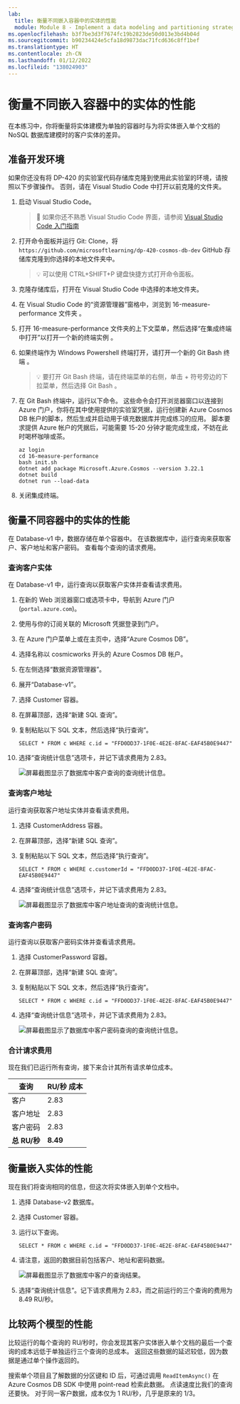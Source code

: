 ```yaml
---
lab:
  title: 衡量不同嵌入容器中的实体的性能
  module: Module 8 - Implement a data modeling and partitioning strategy for Azure Cosmos DB SQL API
ms.openlocfilehash: b3f7be3d3f7674fc19b2823de50d013e3bd4b04d
ms.sourcegitcommit: b90234424e5cfa18d9873dac71fcd636c8ff1bef
ms.translationtype: HT
ms.contentlocale: zh-CN
ms.lasthandoff: 01/12/2022
ms.locfileid: "138024903"
---
```

# <a name="measure-performance-of-entities-in-separate-and-embeded-containers"></a>衡量不同嵌入容器中的实体的性能

在本练习中，你将衡量将实体建模为单独的容器时与为将实体嵌入单个文档的 NoSQL 数据库建模时的客户实体的差异。

## <a name="prepare-your-development-environment"></a>准备开发环境

如果你还没有将 DP-420 的实验室代码存储库克隆到使用此实验室的环境，请按照以下步骤操作。 否则，请在 Visual Studio Code 中打开以前克隆的文件夹。

1. 启动 Visual Studio Code。

    > &#128221; 如果你还不熟悉 Visual Studio Code 界面，请参阅 [Visual Studio Code 入门指南][code.visualstudio.com/docs/getstarted]

1. 打开命令面板并运行 Git: Clone，将 ``https://github.com/microsoftlearning/dp-420-cosmos-db-dev`` GitHub 存储库克隆到你选择的本地文件夹中。

    > &#128161; 可以使用 CTRL+SHIFT+P 键盘快捷方式打开命令面板。

1. 克隆存储库后，打开在 Visual Studio Code 中选择的本地文件夹。

1. 在 Visual Studio Code 的“资源管理器”窗格中，浏览到 16-measure-performance 文件夹  。

1. 打开 16-measure-performance 文件夹的上下文菜单，然后选择“在集成终端中打开”以打开一个新的终端实例 。

1. 如果终端作为 Windows Powershell 终端打开，请打开一个新的 Git Bash 终端 。

    > &#128161; 要打开 Git Bash 终端，请在终端菜单的右侧，单击 + 符号旁边的下拉菜单，然后选择 Git Bash 。

1. 在 Git Bash 终端中，运行以下命令。 这些命令会打开浏览器窗口以连接到 Azure 门户，你将在其中使用提供的实验室凭据，运行创建新 Azure Cosmos DB 帐户的脚本，然后生成并启动用于填充数据库并完成练习的应用。 脚本要求提供 Azure 帐户的凭据后，可能需要 15-20 分钟才能完成生成，不妨在此时喝杯咖啡或茶。

    ```
    az login
    cd 16-measure-performance
    bash init.sh
    dotnet add package Microsoft.Azure.Cosmos --version 3.22.1
    dotnet build
    dotnet run --load-data

    ```

1. 关闭集成终端。

## <a name="measure-performance-of-entities-in-separate-containers"></a>衡量不同容器中的实体的性能

在 Database-v1 中，数据存储在单个容器中。 在该数据库中，运行查询来获取客户、客户地址和客户密码。 查看每个查询的请求费用。

### <a name="query-for-customer-entity"></a>查询客户实体

在 Database-v1 中，运行查询以获取客户实体并查看请求费用。

1. 在新的 Web 浏览器窗口或选项卡中，导航到 Azure 门户 (``portal.azure.com``)。

1. 使用与你的订阅关联的 Microsoft 凭据登录到门户。

1. 在 Azure 门户菜单上或在主页中，选择“Azure Cosmos DB”。
1. 选择名称以 cosmicworks 开头的 Azure Cosmos DB 帐户。
1. 在左侧选择“数据资源管理器”。
1. 展开“Database-v1”。
1. 选择 Customer 容器。
1. 在屏幕顶部，选择“新建 SQL 查询”。
1. 复制粘贴以下 SQL 文本，然后选择“执行查询”。

    ```
    SELECT * FROM c WHERE c.id = "FFD0DD37-1F0E-4E2E-8FAC-EAF45B0E9447"
   ```

1. 选择“查询统计信息”选项卡，并记下请求费用为 2.83。

    ![屏幕截图显示了数据库中客户查询的查询统计信息。](media/17-customer-query-v1.png)

### <a name="query-for-customer-address"></a>查询客户地址

运行查询获取客户地址实体并查看请求费用。

1. 选择 CustomerAddress 容器。
1. 在屏幕顶部，选择“新建 SQL 查询”。
1. 复制粘贴以下 SQL 文本，然后选择“执行查询”。

    ```
    SELECT * FROM c WHERE c.customerId = "FFD0DD37-1F0E-4E2E-8FAC-EAF45B0E9447"
   ```

1. 选择“查询统计信息”选项卡，并记下请求费用为 2.83。

    ![屏幕截图显示了数据库中客户地址查询的查询统计信息。](media/17-customer-address-query-v1.png)

### <a name="query-for-customer-password"></a>查询客户密码

运行查询以获取客户密码实体并查看请求费用。

1. 选择 CustomerPassword 容器。
1. 在屏幕顶部，选择“新建 SQL 查询”。
1. 复制粘贴以下 SQL 文本，然后选择“执行查询”。

    ```
    SELECT * FROM c WHERE c.id = "FFD0DD37-1F0E-4E2E-8FAC-EAF45B0E9447"
   ```

1. 选择“查询统计信息”选项卡，并记下请求费用为 2.83。

    ![屏幕截图显示了数据库中客户密码查询的查询统计信息。](media/17-customer-password-query-v1.png)

### <a name="add-up-the-request-charges"></a>合计请求费用

现在我们已运行所有查询，接下来合计其所有请求单位成本。

|**查询**|**RU/秒 成本**|
|---------|---------|
|客户|2.83|
|客户地址|2.83|
|客户密码|2.83|
|**总 RU/秒**|**8.49**|

## <a name="measure-performance-of-embedded-entities"></a>衡量嵌入实体的性能

现在我们将查询相同的信息，但这次将实体嵌入到单个文档中。

1. 选择 Database-v2 数据库。
1. 选择 Customer 容器。
1. 运行以下查询。

    ```
    SELECT * FROM c WHERE c.id = "FFD0DD37-1F0E-4E2E-8FAC-EAF45B0E9447"
   ```

1. 请注意，返回的数据目前包括客户、地址和密码数据。

    ![屏幕截图显示了数据库中客户的查询结果。](media/17-customer-query-v2.png)

1. 选择“查询统计信息”。记下请求费用为 2.83，而之前运行的三个查询的费用为 8.49 RU/秒。

## <a name="compare-the-performance-of-the-two-models"></a>比较两个模型的性能

比较运行的每个查询的 RU/秒时，你会发现其客户实体嵌入单个文档的最后一个查询的成本远低于单独运行三个查询的总成本。 返回这些数据的延迟较低，因为数据是通过单个操作返回的。

搜索单个项目且了解数据的分区键和 ID 后，可通过调用 `ReadItemAsync()` 在 Azure Cosmos DB SDK 中使用 point-read 检索此数据。 点读速度比我们的查询还要快。 对于同一客户数据，成本仅为 1 RU/秒，几乎是原来的 1/3。

[code.visualstudio.com/docs/getstarted]: https://code.visualstudio.com/docs/getstarted/tips-and-tricks
